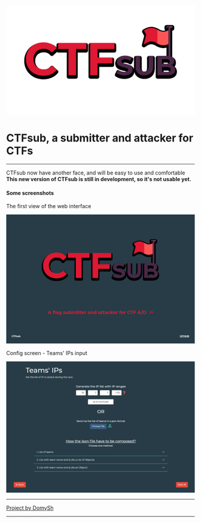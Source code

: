 <img title="" src="./logo.png" alt="" width="588" data-align="center">

# CTFsub, a submitter and attacker for CTFs

---

CTFsub now have another face, and will be easy to use and comfortable
**This new version of CTFsub is still in development, so it's not usable yet.**

#### Some screenshots

The first view of the web interface

<img src="./screen0.png">

Config screen - Teams' IPs input

<img title="" src="./screen1.png" alt="">

---

<a href="https://domysh.com">Project by DomySh</a>

---
